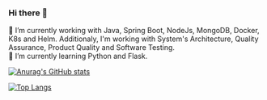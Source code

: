 ### Hi there 👋

🔭 I’m currently working with Java, Spring Boot, NodeJs, MongoDB, Docker, K8s and Helm. Additionaly, I'm working with System's Architecture, Quality Assurance, Product Quality and Software Testing.  
🌱 I’m currently learning Python and Flask.

[![Anurag's GitHub stats](https://github-readme-stats.vercel.app/api?username=adautomendes&show_icons=true&theme=tokyonight&include_all_commits=true&count_private=true&locale=pt-br)](https://github.com/adautomendes)

[![Top Langs](https://github-readme-stats.vercel.app/api/top-langs/?username=adautomendes&layout=compact&locale=pt-br&show_icons=true&theme=tokyonight&&include_all_commits=true&count_private=true)](https://github.com/adautomendes)

<!--
**adautomendes/adautomendes** is a ✨ _special_ ✨ repository because its `README.md` (this file) appears on your GitHub profile.

Here are some ideas to get you started:

- 🔭 I’m currently working on ...
- 🌱 I’m currently learning ...
- 👯 I’m looking to collaborate on ...
- 🤔 I’m looking for help with ...
- 💬 Ask me about ...
- 📫 How to reach me: ...
- 😄 Pronouns: ...
- ⚡ Fun fact: ...
-->
